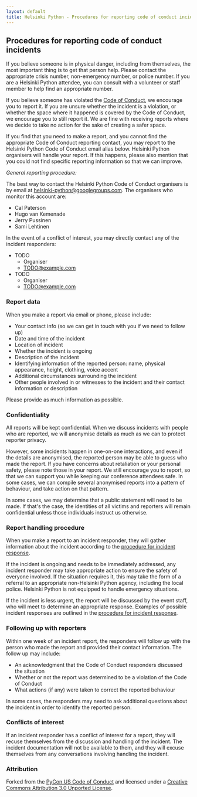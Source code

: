 ```yaml
---
layout: default
title: Helsinki Python - Procedures for reporting code of conduct incidents
---
```


## Procedures for reporting code of conduct incidents

If you believe someone is in physical danger, including from themselves, the most important thing is to get that person help. Please contact the appropriate crisis number, non-emergency number, or police number. If you are a Helsinki Python attendee, you can consult with a volunteer or staff member to help find an appropriate number.

If you believe someone has violated the [Code of Conduct](/code-of-conduct), we encourage you to report it. If you are unsure whether the incident is a violation, or whether the space where it happened is covered by the Code of Conduct, we encourage you to still report it. We are fine with receiving reports where we decide to take no action for the sake of creating a safer space.

If you find that you need to make a report, and you cannot find the appropriate Code of Conduct reporting contact, you may report to the Helsinki Python Code of Conduct email alias below. Helsinki Python organisers will handle your report. If this happens, please also mention that you could not find specific reporting information so that we can improve.

*General reporting procedure:*

The best way to contact the Helsinki Python Code of Conduct organisers is by email at <helsinki-python@googlegroups.com>. The organisers who monitor this account are:

- Cal Paterson
- Hugo van Kemenade
- Jerry Pussinen
- Sami Lehtinen

In the event of a conflict of interest, you may directly contact any of the incident responders:

-   TODO
    -   Organiser
    -   <TODO@example.com>
-   TODO
    -   Organiser
    -   <TODO@example.com>

### Report data

When you make a report via email or phone, please include:

-   Your contact info (so we can get in touch with you if we need to follow up)
-   Date and time of the incident
-   Location of incident
-   Whether the incident is ongoing
-   Description of the incident
-   Identifying information of the reported person: name, physical appearance, height, clothing, voice accent
-   Additional circumstances surrounding the incident
-   Other people involved in or witnesses to the incident and their contact information or description

Please provide as much information as possible.

### Confidentiality

All reports will be kept confidential. When we discuss incidents with people who are reported, we will anonymise details as much as we can to protect reporter privacy.

However, some incidents happen in one-on-one interactions, and even if the details are anonymised, the reported person may be able to guess who made the report. If you have concerns about retaliation or your personal safety, please note those in your report. We still encourage you to report, so that we can support you while keeping our conference attendees safe. In some cases, we can compile several anonymised reports into a pattern of behaviour, and take action on that pattern.

In some cases, we may determine that a public statement will need to be made. If that's the case, the identities of all victims and reporters will remain confidential unless those individuals instruct us otherwise.

### Report handling procedure

When you make a report to an incident responder, they will gather information about the incident according to the [procedure for incident response](/enforcement-procedures).

If the incident is ongoing and needs to be immediately addressed, any incident responder may take appropriate action to ensure the safety of everyone involved. If the situation requires it, this may take the form of a referral to an appropriate non-Helsinki Python agency, including the local police. Helsinki Python is not equipped to handle emergency situations.

If the incident is less urgent, the report will be discussed by the event staff, who will meet to determine an appropriate response. Examples of possible incident responses are outlined in the [procedure for incident response](/enforcement-procedures).

### Following up with reporters

Within one week of an incident report, the responders will follow up with the person who made the report and provided their contact information. The follow up may include:

-   An acknowledgment that the Code of Conduct responders discussed the situation
-   Whether or not the report was determined to be a violation of the Code of Conduct
-   What actions (if any) were taken to correct the reported behaviour

In some cases, the responders may need to ask additional questions about the incident in order to identify the reported person.

### Conflicts of interest

If an incident responder has a conflict of interest for a report, they will recuse themselves from the discussion and handling of the incident. The incident documentation will not be available to them, and they will excuse themselves from any conversations involving handling the incident.

### Attribution

Forked from the [PyCon US Code of Conduct](https://policies.python.org/python.org/code-of-conduct/) and licensed under a [Creative Commons Attribution 3.0 Unported License](http://creativecommons.org/licenses/by/3.0/).
